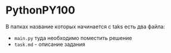 # PythonPY100

В папках название которых начинается с taks есть два файла:

- `main.py` туда необходимо поместить решение
- `task.md` - описание задания
